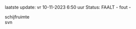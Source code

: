 laatste update: 
vr 10-11-2023  6:50   uur 
Status: FAALT - fout - 
<div class="service Y">schijfruimte</div><div class="service R">svn</div>